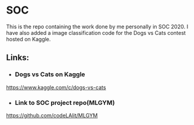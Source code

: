 # SOC

This is the repo containing the work done by me personally in SOC 2020. I have also added a image classification code for the Dogs vs Cats contest hosted on Kaggle.

## Links:
- ### Dogs vs Cats on Kaggle
https://www.kaggle.com/c/dogs-vs-cats

- ### Link to SOC project repo(MLGYM)
https://github.com/codeLAlit/MLGYM
